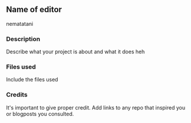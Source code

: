 ## Name of editor
nematatani

### Description
Describe what your project is about and what it does heh

### Files used
Include the files used

### Credits
It's important to give proper credit. Add links to any repo that inspired you or blogposts you consulted.

